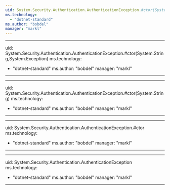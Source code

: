 ```yaml
---
uid: System.Security.Authentication.AuthenticationException.#ctor(System.Runtime.Serialization.SerializationInfo,System.Runtime.Serialization.StreamingContext)
ms.technology: 
  - "dotnet-standard"
ms.author: "bobdel"
manager: "markl"
---
```


---
uid: System.Security.Authentication.AuthenticationException.#ctor(System.String,System.Exception)
ms.technology: 
  - "dotnet-standard"
ms.author: "bobdel"
manager: "markl"
---

---
uid: System.Security.Authentication.AuthenticationException.#ctor(System.String)
ms.technology: 
  - "dotnet-standard"
ms.author: "bobdel"
manager: "markl"
---

---
uid: System.Security.Authentication.AuthenticationException.#ctor
ms.technology: 
  - "dotnet-standard"
ms.author: "bobdel"
manager: "markl"
---

---
uid: System.Security.Authentication.AuthenticationException
ms.technology: 
  - "dotnet-standard"
ms.author: "bobdel"
manager: "markl"
---
